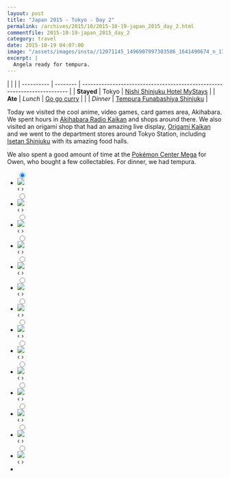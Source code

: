 ```yaml
---
layout: post
title: "Japan 2015 - Tokyo - Day 2"
permalink: /archives/2015/10/2015-10-19-japan_2015_day_2.html
commentfile: 2015-10-19-japan_2015_day_2
category: travel
date: 2015-10-19 04:07:00
image: "/assets/images/insta//12071145_1496907997303586_1641490674_n_17844612859047535.jpg"
excerpt: |
  Angela ready for tempura.
---
```


|            |          |
| ---------- | -------- | ------------------------------------------------------------------------- |
| **Stayed** | Tokyo    | [Nishi Shinjuku Hotel MyStays](https://maps.app.goo.gl/YYykEKzPrdqsyyHj9) |
| **Ate**    | _Lunch_  | [Go go curry](https://maps.app.goo.gl/rjok3zWYxqhBUke38)                  |
|            | _Dinner_ | [Tempura Funabashiya Shinjuku](https://maps.app.goo.gl/t1YFw92X6PiVMwht9) |

Today we visited the cool anime, video games, card games area, Akihabara. We spent hours in [Akihabara Radio Kaikan](https://maps.app.goo.gl/a8h5sEaEC1aWGa9u9) and shops around there. We also visited an origami shop that had an amazing live display, [Origami Kaikan](https://maps.app.goo.gl/euaS3Jfww98LJR716) and we went to the department stores around Tokyo Station, including [Isetan Shinjuku](https://maps.app.goo.gl/FyXt8qEZkDcdBJJL9) with its amazing food halls.

We also spent a good amount of time at the [Pokémon Center Mega](https://maps.app.goo.gl/pXrvzXg1NzpGM3q97) for Owen, who bought a few collectables. For dinner, we had tempura.

<ul class="slides">
    <input type="radio" name="radio-btn" id="img-1" checked="checked" />
    <li class="slide-container">
        <div class="slide">
          <a href="/assets/images/insta/Pokemon-Owen.jpg"><img src="/assets/images/insta/Pokemon-Owen.jpg" /></a>
        </div>			
    	<div class="nav">
      	     <label for="img-14" class="prev">&#x2039;</label>
      	     <label for="img-2" class="next">&#x203a;</label>
    	 </div>
    </li>    <input type="radio" name="radio-btn" id="img-2"  />
    <li class="slide-container">
        <div class="slide">
          <a href="/assets/images/insta/DSC00615.JPG"><img src="/assets/images/insta/DSC00615.JPG" /></a>
        </div>			
    	<div class="nav">
      	     <label for="img-1" class="prev">&#x2039;</label>
      	     <label for="img-3" class="next">&#x203a;</label>
    	 </div>
    </li>    <input type="radio" name="radio-btn" id="img-3"  />
    <li class="slide-container">
        <div class="slide">
          <a href="/assets/images/insta/IMG_2535.JPG"><img src="/assets/images/insta/IMG_2535.JPG" /></a>
        </div>			
    	<div class="nav">
      	     <label for="img-2" class="prev">&#x2039;</label>
      	     <label for="img-4" class="next">&#x203a;</label>
    	 </div>
    </li>    <input type="radio" name="radio-btn" id="img-4"  />
    <li class="slide-container">
        <div class="slide">
          <a href="/assets/images/insta/IMG_2413.JPG"><img src="/assets/images/insta/IMG_2413.JPG" /></a>
        </div>			
    	<div class="nav">
      	     <label for="img-3" class="prev">&#x2039;</label>
      	     <label for="img-5" class="next">&#x203a;</label>
    	 </div>
    </li>    <input type="radio" name="radio-btn" id="img-5"  />
    <li class="slide-container">
        <div class="slide">
          <a href="/assets/images/insta/IMG_2450.JPG"><img src="/assets/images/insta/IMG_2450.JPG" /></a>
        </div>			
    	<div class="nav">
      	     <label for="img-4" class="prev">&#x2039;</label>
      	     <label for="img-6" class="next">&#x203a;</label>
    	 </div>
    </li>    <input type="radio" name="radio-btn" id="img-6"  />
    <li class="slide-container">
        <div class="slide">
          <a href="/assets/images/insta/DSC00624.JPG"><img src="/assets/images/insta/DSC00624.JPG" /></a>
        </div>			
    	<div class="nav">
      	     <label for="img-5" class="prev">&#x2039;</label>
      	     <label for="img-7" class="next">&#x203a;</label>
    	 </div>
    </li>    <input type="radio" name="radio-btn" id="img-7"  />
    <li class="slide-container">
        <div class="slide">
          <a href="/assets/images/insta/DSC00628.JPG"><img src="/assets/images/insta/DSC00628.JPG" /></a>
        </div>			
    	<div class="nav">
      	     <label for="img-6" class="prev">&#x2039;</label>
      	     <label for="img-8" class="next">&#x203a;</label>
    	 </div>
    </li>    <input type="radio" name="radio-btn" id="img-8"  />
    <li class="slide-container">
        <div class="slide">
          <a href="/assets/images/insta/IMG_2524.JPG"><img src="/assets/images/insta/IMG_2524.JPG" /></a>
        </div>			
    	<div class="nav">
      	     <label for="img-7" class="prev">&#x2039;</label>
      	     <label for="img-9" class="next">&#x203a;</label>
    	 </div>
    </li>    <input type="radio" name="radio-btn" id="img-9"  />
    <li class="slide-container">
        <div class="slide">
          <a href="/assets/images/insta/DSC00594.JPG"><img src="/assets/images/insta/DSC00594.JPG" /></a>
        </div>			
    	<div class="nav">
      	     <label for="img-8" class="prev">&#x2039;</label>
      	     <label for="img-10" class="next">&#x203a;</label>
    	 </div>
    </li>    <input type="radio" name="radio-btn" id="img-10"  />
    <li class="slide-container">
        <div class="slide">
          <a href="/assets/images/insta/IMG_2454.JPG"><img src="/assets/images/insta/IMG_2454.JPG" /></a>
        </div>			
    	<div class="nav">
      	     <label for="img-9" class="prev">&#x2039;</label>
      	     <label for="img-11" class="next">&#x203a;</label>
    	 </div>
    </li>    <input type="radio" name="radio-btn" id="img-11"  />
    <li class="slide-container">
        <div class="slide">
          <a href="/assets/images/insta/Tokyu_Hands_origami_animal.jpg"><img src="/assets/images/insta/Tokyu_Hands_origami_animal.jpg" /></a>
        </div>			
    	<div class="nav">
      	     <label for="img-10" class="prev">&#x2039;</label>
      	     <label for="img-12" class="next">&#x203a;</label>
    	 </div>
    </li>    <input type="radio" name="radio-btn" id="img-12"  />
    <li class="slide-container">
        <div class="slide">
          <a href="/assets/images/insta/kid_pushcart_busses.jpg"><img src="/assets/images/insta/kid_pushcart_busses.jpg" /></a>
        </div>			
    	<div class="nav">
      	     <label for="img-11" class="prev">&#x2039;</label>
      	     <label for="img-13" class="next">&#x203a;</label>
    	 </div>
    </li>    <input type="radio" name="radio-btn" id="img-13"  />
    <li class="slide-container">
        <div class="slide">
          <a href="/assets/images/insta//12071145_1496907997303586_1641490674_n_17844612859047535.jpg"><img src="/assets/images/insta//12071145_1496907997303586_1641490674_n_17844612859047535.jpg" /></a>
        </div>			
    	<div class="nav">
      	     <label for="img-12" class="prev">&#x2039;</label>
      	     <label for="img-14" class="next">&#x203a;</label>
    	 </div>
    </li>
    <input type="radio" name="radio-btn" id="img-14" />
    <li class="slide-container">
        <div class="slide">
          <a href="/assets/images/insta/IMG_2455.JPG"><img src="/assets/images/insta/IMG_2455.JPG" /></a>
        </div>
    	<div class="nav">
      	     <label for="img-13" class="prev">&#x2039;</label>
      	     <label for="img-1" class="next">&#x203a;</label>
    	 </div>
    </li>
  <li class="nav-dots">
      <label for="img-1" class="nav-dot" id="img-dot-1"></label>
      <label for="img-2" class="nav-dot" id="img-dot-2"></label>
      <label for="img-3" class="nav-dot" id="img-dot-3"></label>
      <label for="img-4" class="nav-dot" id="img-dot-4"></label>
      <label for="img-5" class="nav-dot" id="img-dot-5"></label>
      <label for="img-6" class="nav-dot" id="img-dot-6"></label>
      <label for="img-7" class="nav-dot" id="img-dot-7"></label>
      <label for="img-8" class="nav-dot" id="img-dot-8"></label>
      <label for="img-9" class="nav-dot" id="img-dot-9"></label>
      <label for="img-10" class="nav-dot" id="img-dot-10"></label>
      <label for="img-11" class="nav-dot" id="img-dot-11"></label>
      <label for="img-12" class="nav-dot" id="img-dot-12"></label>
      <label for="img-13" class="nav-dot" id="img-dot-13"></label>
      <label for="img-14" class="nav-dot" id="img-dot-14"></label>
  </li>
</ul>
